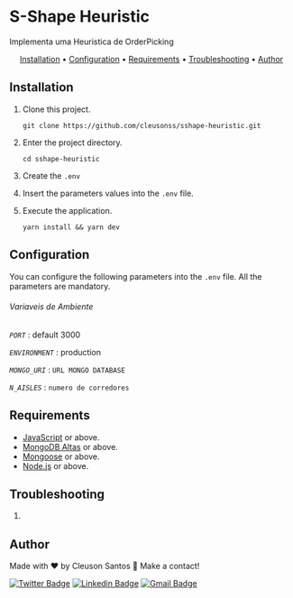 # S-Shape Heuristic

 <!-- [![JavaScript](Pbadge/Java-11-blue?logo=JavaScript&style=flat)](https://adoptopenjdk.net/index.html)
 [![NPM](https://img.shields.io/badge/Maven-3.8.1-blue?logo=NPM&style=flat)](https://maven.apache.org/index.html)
 [![Snyk](https://img.shields.io/badge/Snyk-passed-green?logo=Snyk&style=flat)](https://snyk.io/)
 [![License](https://img.shields.io/badge/License-Apache_2.0-green?style=flat)](https://www.apache.org/licenses/LICENSE-2.0) -->

 Implementa uma Heuristica de OrderPicking

<p align="center">
 <a href="#Installation">Installation</a> •
 <a href="#Configuration">Configuration</a> •
 <a href="#Requirements">Requirements</a> •
 <a href="#Troubleshooting ">Troubleshooting</a> •
 <a href="#Author">Author</a>
</p>

 ## Installation

 1. Clone this project.
	```shell 
	git clone https://github.com/cleusonss/sshape-heuristic.git
	```

 2. Enter the project directory.
	```shell
	cd sshape-heuristic
	```
 3. Create the `.env`


 4. Insert the parameters values into the `.env` file.


 5. Execute the application.
	```shell
	yarn install && yarn dev 
	```
 
 ## Configuration
 You can configure the following parameters into the `.env` file. All the parameters are mandatory.

   ###### Variaveis de Ambiente
   *`PORT`* : default 3000

   *`ENVIRONMENT`* : production

   *`MONGO_URI`* : `URL MONGO DATABASE`


   *`N_AISLES`* : `numero de corredores`


 ## Requirements
 
 - [JavaScript](https://www.javascript.com) or above.
 - [MongoDB Altas](https://mongoosejs.com/) or above.
 - [Mongoose](https://mongoosejs.com/) or above.
 - [Node.js](https://nodejs.org/en/) or above.


 ## Troubleshooting
 
 1.
 > 


## Author

Made with ❤ by Cleuson Santos :wave: Make a contact!

[![Twitter Badge](https://img.shields.io/badge/-@cleusonss-1ca0f1?style=flat-square&labelColor=1ca0f1&logo=twitter&logoColor=white&link=https://twitter.com/cleusonss)](https://twitter.com/cleusonss) 
[![Linkedin Badge](https://img.shields.io/badge/-Cleuson_Santos-blue?style=flat-square&logo=Linkedin&logoColor=white&link=https://www.linkedin.com/in/cleuson-santos-7391aa53/)](https://www.linkedin.com/in/cleuson-santos-7391aa53/)
[![Gmail Badge](https://img.shields.io/badge/-cleusonss@gmail.com-c14438?style=flat-square&logo=Gmail&logoColor=white&link=mailto:cleusonss@gmail.com)](mailto:cleusonss@gmail.com)